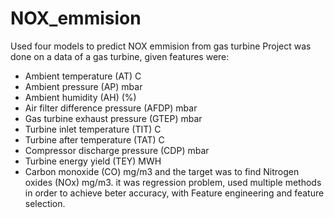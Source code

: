 # NOX_emmision
Used four models to predict NOX emmision from gas turbine
Project was done on a data of a gas turbine, given features were:
* Ambient temperature (AT) C 
* Ambient pressure (AP) mbar 
* Ambient humidity (AH) (%) 
* Air filter difference pressure (AFDP) mbar 
* Gas turbine exhaust pressure (GTEP) mbar
* Turbine inlet temperature (TIT) C 
* Turbine after temperature (TAT) C
* Compressor discharge pressure (CDP) mbar 
* Turbine energy yield (TEY) MWH 
* Carbon monoxide (CO) mg/m3 
and the target was to find  Nitrogen oxides (NOx) mg/m3.
it was regression problem, used multiple methods in order to achieve beter accuracy, with Feature engineering and feature selection.
